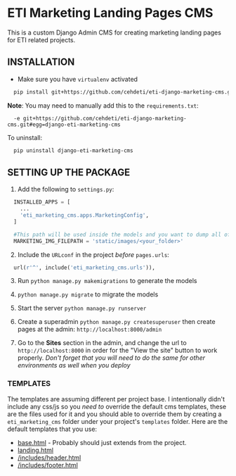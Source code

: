 ETI Marketing Landing Pages CMS
===============================

This is a custom Django Admin CMS for creating marketing landing pages for ETI related projects.

INSTALLATION
------------------------

* Make sure you have `virtualenv` activated

```bash
  pip install git+https://github.com/cehdeti/eti-django-marketing-cms.git
```

**Note**: You may need to manually add this to the `requirements.txt`:

```
  -e git+https://github.com/cehdeti/eti-django-marketing-cms.git#egg=django-eti-marketing-cms
```

To uninstall:

```bash
  pip uninstall django-eti-marketing-cms
```

SETTING UP THE PACKAGE
------------------------

1. Add the following to `settings.py`:

```python
  INSTALLED_APPS = [
    ...
    'eti_marketing_cms.apps.MarketingConfig',
  ]

  #This path will be used inside the models and you want to dump all of the preset images. Why? Because we want to restrict the types of images and sizes. This is most likely a branded header background image and so other non-design/technical folks don't need to deal with.
  MARKETING_IMG_FILEPATH = 'static/images/<your_folder>'
```

2. Include the `URLconf` in the project _before_ `pages.urls`:

```python
  url(r'^', include('eti_marketing_cms.urls')),
```

3. Run `python manage.py makemigrations` to generate the models

4. `python manage.py migrate` to migrate the models

4. Start the server `python manage.py runserver`

5. Create a superadmin `python manage.py createsuperuser` then create pages at the admin: `http://localhost:8000/admin`

6. Go to the **Sites** section in the admin, and change the url to `http://localhost:8000` in order for the "View the site" button to work properly. _Don't forget that you will need to do the same for other environments as well when you deploy_

### TEMPLATES

The templates are assuming different per project base. I intentionally didn't include any css/js so you _need to_ override the default cms templates, these are the files used for it and you should able to override them by creating a `eti_marketing_cms` folder under your project's `templates` folder. Here are the default templates that you use:

* [base.html](eti_marketing_cms/templates/base.html) - Probably should just extends from the project.
* [landing.html](eti_marketing_cms/templates/landing.html)
* [/includes/header.html](eti_marketing_cms/templates/includes/header.html)
* [/includes/footer.html](eti_marketing_cms/templates/includes/footer.html)

